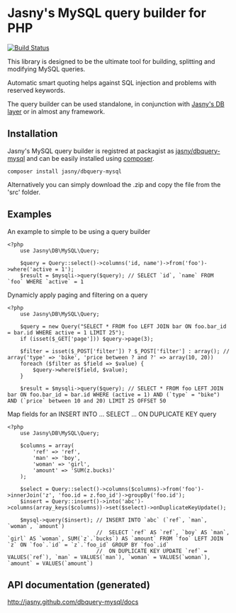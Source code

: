 Jasny's MySQL query builder for PHP
===================================

[![Build Status](https://secure.travis-ci.org/jasny/dbquery-mysql.png?branch=master)](http://travis-ci.org/jasny/dbquery-mysql)

This library is designed to be the ultimate tool for building, splitting and modifying MySQL queries.

Automatic smart quoting helps against SQL injection and problems with reserved keywords.

The query builder can be used standalone, in conjunction with [Jasny's DB layer](http://jasny.github.com/db) or in almost any
framework.

## Installation ##

Jasny's MySQL query builder is registred at packagist as [jasny/dbquery-mysql](https://packagist.org/packages/jasny/dbquery-mysql)
and can be easily installed using [composer](http://getcomposer.org/).

    composer install jasny/dbquery-mysql

Alternatively you can simply download the .zip and copy the file from the 'src' folder.

## Examples ##

An example to simple to be using a query builder

    <?php
        use Jasny\DB\MySQL\Query;
        
        $query = Query::select()->columns('id, name')->from('foo')->where('active = 1');
        $result = $mysqli->query($query); // SELECT `id`, `name` FROM `foo` WHERE `active` = 1

Dynamicly apply paging and filtering on a query

    <?php
        use Jasny\DB\MySQL\Query;
        
        $query = new Query("SELECT * FROM foo LEFT JOIN bar ON foo.bar_id = bar.id WHERE active = 1 LIMIT 25");
        if (isset($_GET['page'])) $query->page(3);

        $filter = isset($_POST['filter']) ? $_POST['filter'] : array(); // array('type' => 'bike', 'price between ? and ?' => array(10, 20))
        foreach ($filter as $field => $value) {
            $query->where($field, $value);
        }

        $result = $mysqli->query($query); // SELECT * FROM foo LEFT JOIN bar ON foo.bar_id = bar.id WHERE (active = 1) AND (`type` = "bike") AND (`price` between 10 and 20) LIMIT 25 OFFSET 50

Map fields for an INSERT INTO ... SELECT ... ON DUPLICATE KEY query

    <?php
        use Jasny\DB\MySQL\Query;
        
        $columns = array(
            'ref' => 'ref',
            'man' => 'boy',
            'woman' => 'girl',
            'amount' => 'SUM(z.bucks)'
        );

        $select = Query::select()->columns($columns)->from('foo')->innerJoin('z', 'foo.id = z.foo_id')->groupBy('foo.id');
        $insert = Query::insert()->into('abc')->columns(array_keys($columns))->set($select)->onDuplicateKeyUpdate();

        $mysql->query($insert); // INSERT INTO `abc` (`ref`, `man`, `woman`, `amount`)
                                //  SELECT `ref` AS `ref`, `boy` AS `man`, `girl` AS `woman`, SUM(`z`.`bucks`) AS `amount` FROM `foo` LEFT JOIN `z` ON `foo`.`id` = `z`.`foo_id` GROUP BY `foo`.id`
                                //  ON DUPLICATE KEY UPDATE `ref` = VALUES(`ref`), `man` = VALUES(`man`), `woman` = VALUES(`woman`), `amount` = VALUES(`amount`)

## API documentation (generated) ##

http://jasny.github.com/dbquery-mysql/docs
